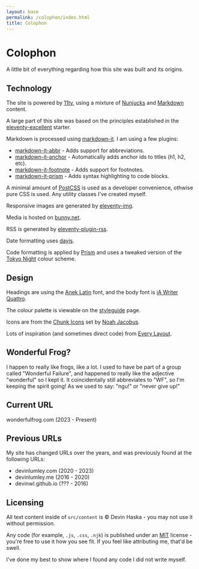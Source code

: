 ```yaml
---
layout: base
permalink: /colophon/index.html
title: Colophon
---
```


# Colophon

A little bit of everything regarding how this site was built and its origins.

## Technology

The site is powered by [11ty][11ty], using a mixture of [Nunjucks][nunjucks] and [Markdown][markdown] content.

A large part of this site was based on the principles established in the [eleventy-excellent][eleventyexcellent] starter.

Markdown is processed using [markdown-it][markdownit]. I am using a few plugins:
- [markdown-it-abbr][markdownitabbr] - Adds support for abbreviations.
- [markdown-it-anchor][markdownitanchor] - Automatically adds anchor ids to titles (h1, h2, etc).
- [markdown-it-footnote][markdownitfootnote] - Adds support for footnotes.
- [markdown-it-prism][markdownitprism] - Adds syntax highlighting to code blocks.

A minimal amount of [PostCSS][postcss] is used as a developer convenience, othwise pure CSS is used. Any utility classes I've created myself.

Responsive images are generated by [eleventy-img][eleventyimg].

Media is hosted on [bunny.net][bunnynet].

RSS is generated by [eleventy-plugin-rss][eleventypluginrss].

Date formatting uses [dayjs][dayjs].

Code formatting is applied by [Prism][prismjs] and uses a tweaked version of the [Tokyo Night][tokyonight] colour scheme.

## Design

Headings are using the [Anek Latin][aneklatin] font, and the body font is [iA Writer Quattro][iawriterquattro].

The colour palette is viewable on the [styleguide][styleguide] page.

Icons are from the [Chunk Icons][chunkicons] set by [Noah Jacobus][noahjacobus].

Lots of inspiration (and sometimes direct code) from [Every Layout][everylayout].

## Wonderful Frog?

I happen to really like frogs, like a lot. I used to have be part of a group called "Wonderful Failure", and happened to really like the adjective "wonderful" so I kept it. It coincidentally still abbreviates to "WF", so I'm keeping the spirit going! As we used to say: "ngu!" or "never give up!"

## Current URL

wonderfulfrog.com (2023 - Present)

## Previous URLs

My site has changed URLs over the years, and was previously found at the following URLs:

- devinlumley.com (2020 - 2023)
- devinlumley.me (2016 - 2020)
- devinwl.github.io (??? - 2016)

## Licensing

All text content inside of `src/content` is &copy; Devin Haska - you may not use it without permission.

Any code (for example, `.js`, `.css`, `.njk`) is published under an [MIT][mit] license - you're free to use it how you see fit. If you feel like attributing me, that'd be swell.

I've done my best to show where I found any code I did not write myself.

[11ty]: https://11ty.dev
[markdown]: https://daringfireball.net/projects/markdown/syntax
[nunjucks]: https://mozilla.github.io/nunjucks/templating.html
[markdownit]: https://github.com/markdown-it/markdown-it
[markdownitabbr]: https://github.com/markdown-it/markdown-it-abbr
[markdownitanchor]: https://github.com/valeriangalliat/markdown-it-anchor
[markdownitfootnote]: https://github.com/markdown-it/markdown-it-footnote
[markdownitprism]: https://github.com/jGleitz/markdown-it-prism
[postcss]: https://postcss.org
[eleventyimg]: https://www.11ty.dev/docs/plugins/image
[bunnynet]: https://bunny.net
[eleventypluginrss]: https://www.11ty.dev/docs/plugins/rss
[dayjs]: https://day.js.org/en
[aneklatin]: https://fonts.google.com/specimen/Anek+Latin
[iawriterquattro]: https://github.com/iaolo/iA-Fonts
[styleguide]: /styleguide
[chunkicons]: https://www.figma.com/community/file/1327310800295849271
[noahjacobus]: https://noahjacob.us
[mit]: https://opensource.org/license/mit
[eleventyexcellent]: https://eleventy-excellent.netlify.app
[everylayout]: https://every-layout.dev
[prismjs]: https://prismjs.com
[tokyonight]: https://github.com/folke/tokyonight.nvim

